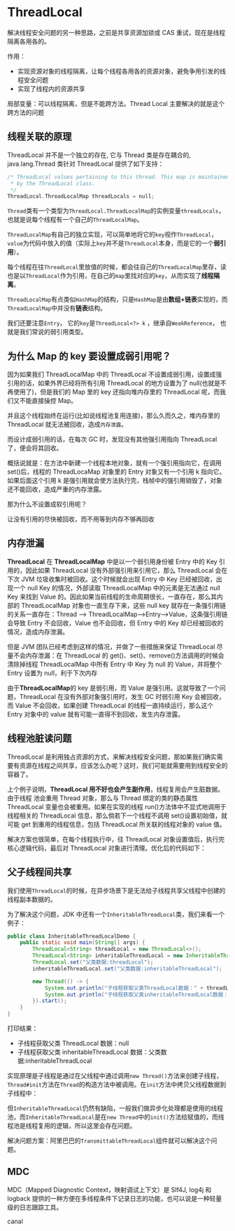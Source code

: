 # ThreadLocal

解决线程安全问题的另一种思路，之前是共享资源加锁或 CAS 重试，现在是线程隔离各用各的。

作用：

- 实现资源对象的线程隔离，让每个线程各用各的资源对象，避免争用引发的线程安全问题
- 实现了线程内的资源共享

局部变量：可以线程隔离，但是不能跨方法。Thread Local 主要解决的就是这个跨方法的问题

## 线程关联的原理

ThreadLocal 并不是一个独立的存在, 它与 Thread 类是存在耦合的, java.lang.Thread 类针对 ThreadLocal 提供了如下支持：

```go
/* ThreadLocal values pertaining to this thread. This map is maintained
 * by the ThreadLocal class.
 */
ThreadLocal.ThreadLocalMap threadLocals = null;
```

`Thread`类有一个类型为`ThreadLocal.ThreadLocalMap`的实例变量`threadLocals`，也就是说每个线程有一个自己的`ThreadLocalMap`。

`ThreadLocalMap`有自己的独立实现，可以简单地将它的`key`视作`ThreadLocal`，`value`为代码中放入的值（实际上`key`并不是`ThreadLocal`本身，而是它的一个**弱引用**）。

每个线程在往`ThreadLocal`里放值的时候，都会往自己的`ThreadLocalMap`里存，读也是以`ThreadLocal`作为引用，在自己的`map`里找对应的`key`，从而实现了**线程隔离**。

`ThreadLocalMap`有点类似`HashMap`的结构，只是`HashMap`是由**数组+链表**实现的，而`ThreadLocalMap`中并没有**链表**结构。

我们还要注意`Entry`， 它的`key`是`ThreadLocal<?> k` ，继承自`WeakReference`， 也就是我们常说的弱引用类型。

## 为什么 Map 的 key 要设置成弱引用呢？

因为如果我们 ThreadLocalMap 中的 ThreadLocal 不设置成弱引用，设置成强引用的话，如果外界已经将所有引用 ThreadLocal 的地方设置为了 null(也就是不再使用了)，但是我们的 Map 里的 key 还指向堆内存里的 ThreadLocal 呢，而我们又不能直接操控 Map。

并且这个线程始终在运行(比如说线程池复用连接)，那么久而久之，堆内存里的 ThreadLocal 就无法被回收，造成`内存泄露`。

而设计成弱引用的话，在每次 GC 时，发现没有其他强引用指向 ThreadLocal 了，便会将其回收。

概括说就是：在方法中新建一个线程本地对象，就有一个强引用指向它，在调用 set()后，线程的 ThreadLocaMap 对象里的 Entry 对象又有一个引用 k 指向它。如果后面这个引用 k 是强引用就会使方法执行完，栈帧中的强引用销毁了，对象还不能回收，造成严重的内存泄露。

那为什么不设置成软引用呢？

让没有引用的尽快被回收，而不用等到内存不够再回收

## 内存泄漏

**ThreadLocal** 在 **ThreadLocalMap** 中是以一个弱引用身份被 Entry 中的 Key 引用的，因此如果 ThreadLocal 没有外部强引用来引用它，那么 ThreadLocal 会在下次 JVM 垃圾收集时被回收。这个时候就会出现 Entry 中 Key 已经被回收，出现一个 null Key 的情况，外部读取 ThreadLocalMap 中的元素是无法通过 null Key 来找到 Value 的。因此如果当前线程的生命周期很长，一直存在，那么其内部的 ThreadLocalMap 对象也一直生存下来，这些 null key 就存在一条强引用链的关系一直存在：Thread --> ThreadLocalMap-->Entry-->Value，这条强引用链会导致 Entry 不会回收，Value 也不会回收，但 Entry 中的 Key 却已经被回收的情况，造成内存泄漏。

但是 JVM 团队已经考虑到这样的情况，并做了一些措施来保证 ThreadLocal 尽量不会内存泄漏：在 ThreadLocal 的 get()、set()、remove()方法调用的时候会清除掉线程 ThreadLocalMap 中所有 Entry 中 Key 为 null 的 Value，并将整个 Entry 设置为 null，利于下次内存

由于**ThreadLocalMap**的 key 是弱引用，而 Value 是强引用。这就导致了一个问题，ThreadLocal 在没有外部对象强引用时，发生 GC 时弱引用 Key 会被回收，而 Value 不会回收，如果创建 ThreadLocal 的线程一直持续运行，那么这个 Entry 对象中的 value 就有可能一直得不到回收，发生内存泄露。

## 线程池脏读问题

ThreadLocal 是利用独占资源的方式，来解决线程安全问题，那如果我们确实需要有资源在线程之间共享，应该怎么办呢？这时，我们可能就需要用到线程安全的容器了。

上个例子说明，**ThreadLocal 用不好也会产生副作用**，线程复用会产生脏数据。由于线程 池会重用 Thread 对象，那么与 Thread 绑定的类的静态属性 ThreadLocal 变量也会被重用。如果在实现的线程 run()方法体中不显式地调用于线程相关的 ThreadLocal 信息，那么倘若下一个线程不调用 set()设置初始值，就可能 get 到重用的线程信息，包括 ThreadLocal 所关联的线程对象的 value 值。

解决方案也很简单，在每个线程执行中，往 ThreadLocal 对象设置值后，执行完核心逻辑代码，最后对 ThreadLocal 对象进行清理。优化后的代码如下：

## 父子线程间共享

我们使用`ThreadLocal`的时候，在异步场景下是无法给子线程共享父线程中创建的线程副本数据的。

为了解决这个问题，JDK 中还有一个`InheritableThreadLocal`类，我们来看一个例子：

```java
public class InheritableThreadLocalDemo {
    public static void main(String[] args) {
        ThreadLocal<String> threadLocal = new ThreadLocal<>();
        ThreadLocal<String> inheritableThreadLocal = new InheritableThreadLocal<>();
        ThreadLocal.set("父类数据:threadLocal");
        inheritableThreadLocal.set("父类数据:inheritableThreadLocal");

        new Thread(() -> {
            System.out.println("子线程获取父类ThreadLocal数据：" + threadLocal.get());
            System.out.println("子线程获取父类inheritableThreadLocal数据：" + inheritableThreadLocal.get());
        }).start();
    }
}
```

打印结果：

- 子线程获取父类 ThreadLocal 数据：null
- 子线程获取父类 inheritableThreadLocal 数据：父类数据:inheritableThreadLocal

实现原理是子线程是通过在父线程中通过调用`new Thread()`方法来创建子线程，`Thread#init`方法在`Thread`的构造方法中被调用。在`init`方法中拷贝父线程数据到子线程中：

但`InheritableThreadLocal`仍然有缺陷，一般我们做异步化处理都是使用的线程池，而`InheritableThreadLocal`是在`new Thread`中的`init()`方法给赋值的，而线程池是线程复用的逻辑，所以这里会存在问题。

解决问题方案：阿里巴巴的`TransmittableThreadLocal`组件就可以解决这个问题。

## MDC

MDC（Mapped Diagnostic Context，映射调试上下文）是 Slf4J, log4j 和 logback 提供的一种方便在多线程条件下记录日志的功能，也可以说是一种轻量级的日志跟踪工具。

canal
